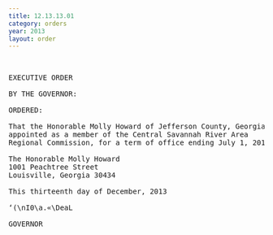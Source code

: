 ```yaml
---
title: 12.13.13.01
category: orders
year: 2013
layout: order
---
```


<pre> 

EXECUTIVE ORDER

BY THE GOVERNOR:

ORDERED:

That the Honorable Molly Howard of Jefferson County, Georgia, is
appointed as a member of the Central Savannah River Area
Regional Commission, for a term of office ending July 1, 2015.

The Honorable Molly Howard
1001 Peachtree Street
Louisville, Georgia 30434

This thirteenth day of December, 2013

‘(\nI0\a.«\DeaL

GOVERNOR

</pre>
